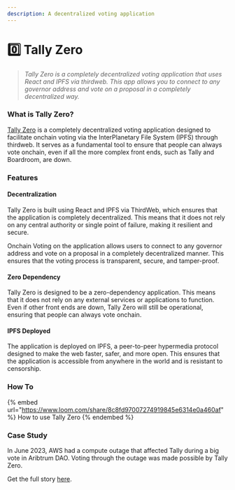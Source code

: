```yaml
---
description: A decentralized voting application
---
```


# 0️⃣ Tally Zero

> _Tally Zero is a completely decentralized voting application that uses React and IPFS via thirdweb. This app allows you to connect to any governor address and vote on a proposal in a completely decentralized way._

### What is Tally Zero?

[Tally Zero](https://zero.tally.xyz) is a completely decentralized voting application designed to facilitate onchain voting via the InterPlanetary File System (IPFS) through thirdweb. It serves as a fundamental tool to ensure that people can always vote onchain, even if all the more complex front ends, such as Tally and Boardroom, are down.&#x20;

### Features&#x20;

#### Decentralization&#x20;

Tally Zero is built using React and IPFS via ThirdWeb, which ensures that the application is completely decentralized. This means that it does not rely on any central authority or single point of failure, making it resilient and secure.

Onchain Voting on the application allows users to connect to any governor address and vote on a proposal in a completely decentralized manner. This ensures that the voting process is transparent, secure, and tamper-proof.

#### Zero Dependency&#x20;

Tally Zero is designed to be a zero-dependency application. This means that it does not rely on any external services or applications to function. Even if other front ends are down, Tally Zero will still be operational, ensuring that people can always vote onchain.

#### IPFS Deployed&#x20;

The application is deployed on IPFS, a peer-to-peer hypermedia protocol designed to make the web faster, safer, and more open. This ensures that the application is accessible from anywhere in the world and is resistant to censorship.

### How To

{% embed url="https://www.loom.com/share/8c8fd97007274919845e6314e0a460af" %}
How to use Tally Zero
{% endembed %}

### Case Study

In June 2023, AWS had a compute outage that affected Tally during a big vote in Aribtrum DAO. Voting through the outage was made possible by Tally Zero.

Get the full story [here](https://twitter.com/DennisonBertram/status/1668703186943705089?s=20).
